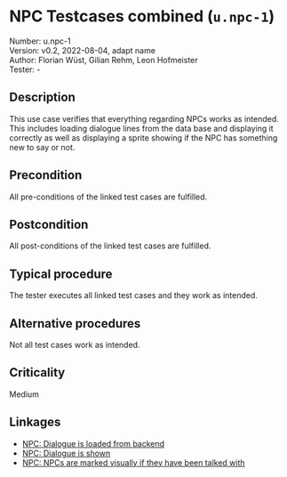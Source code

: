 # NPC Testcases combined (`u.npc-1`)

Number: u.npc-1  
Version: v0.2, 2022-08-04, adapt name  
Author: Florian Wüst, Gilian Rehm, Leon Hofmeister  
Tester: -

## Description

This use case verifies that everything regarding NPCs works as intended.  
This includes loading dialogue lines from the data base and displaying it correctly as well as displaying a sprite showing if the NPC has something new to say or not.

## Precondition

All pre-conditions of the linked test cases are fulfilled.

## Postcondition

All post-conditions of the linked test cases are fulfilled.

## Typical procedure

The tester executes all linked test cases and they work as intended.

## Alternative procedures

Not all test cases work as intended.

## Criticality

Medium

## Linkages

- [NPC: Dialogue is loaded from backend](u-npc-2-load-npc-texts-from-backend.md)
- [NPC: Dialogue is shown](u-npc-3-show-npc-dialogbox.md)
- [NPC: NPCs are marked visually if they have been talked with](u-npc-4-mark-npc-as-talked-to.md)

